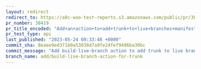 ```yaml
---
layout: redirect
redirect_to: https://a8c-woo-test-reports.s3.amazonaws.com/public/pr/38419/api/index.html
pr_number: 38419
pr_title_encoded: "Add+an+action+to+add+trunk+to+live+branches+manifest"
pr_test_type: api
last_published: "2023-05-24 09:33:48 +0000"
commit_sha: 8eaee9ed371b0a53038d7a9fe24fef9496ba30bc
commit_message: "Add build-live-branch action to add trunk to live branches manifest"
branch_name: add/build-live-branch-action-for-trunk
---
```

